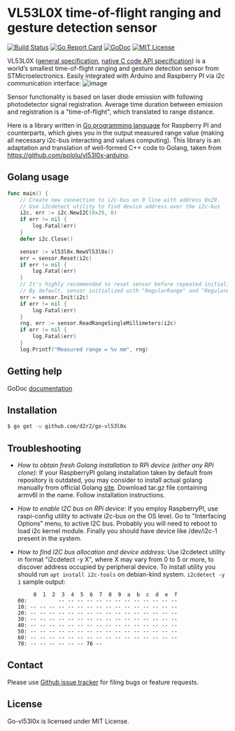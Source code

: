 VL53L0X time-of-flight ranging and gesture detection sensor
===========================================================

[![Build Status](https://travis-ci.org/d2r2/go-vl53l0x.svg?branch=master)](https://travis-ci.org/d2r2/go-vl53l0x)
[![Go Report Card](https://goreportcard.com/badge/github.com/d2r2/go-vl53l0x)](https://goreportcard.com/report/github.com/d2r2/go-vl53l0x)
[![GoDoc](https://godoc.org/github.com/d2r2/go-vl53l0x?status.svg)](https://godoc.org/github.com/d2r2/go-vl53l0x)
[![MIT License](http://img.shields.io/badge/License-MIT-yellow.svg)](./LICENSE)

VL53L0X ([general specification](https://raw.github.com/d2r2/go-vl53l0x/master/docs/vl53l0x.pdf), [native C code API specification](https://raw.github.com/d2r2/go-vl53l0x/master/docs/en.DM00279088.pdf)) is a world’s smallest time-of-flight ranging and gesture detection sensor from STMicroelectronics. Easily integrated with Arduino and Raspberry PI via i2c communication interface:
![image](https://raw.github.com/d2r2/go-vl53l0x/master/docs/SHT3X.jpg)

Sensor functionality is based on laser diode emission with following photodetector signal registration. Average time duration between emission and registration is a "time-of-flight", which translated to range distance.

Here is a library written in [Go programming language](https://golang.org/) for Raspberry PI and counterparts, which gives you in the output measured range value (making all necessary i2c-bus interacting and values computing). This library is an adaptation and translation of well-formed C++ code to Golang, taken from https://github.com/pololu/vl53l0x-arduino.


Golang usage
------------

```go
func main() {
    // Create new connection to i2c-bus on 0 line with address 0x29.
    // Use i2cdetect utility to find device address over the i2c-bus
    i2c, err := i2c.NewI2C(0x29, 0)
    if err != nil {
        log.Fatal(err)
    }
    defer i2c.Close()

    sensor := vl53l0x.NewVl53l0x()
    err = sensor.Reset(i2c)
    if err != nil {
        log.Fatal(err)
    }
    // It's highly recommended to reset sensor before repeated initialization.
    // By default, sensor initialized with "RegularRange" and "RegularAccuracy" parameters.
    err = sensor.Init(i2c)
    if err != nil {
        log.Fatal(err)
    }
    rng, err := sensor.ReadRangeSingleMillimeters(i2c)
    if err != nil {
        log.Fatal(err)
    }
    log.Printf("Measured range = %v mm", rng)
```


Getting help
------------

GoDoc [documentation](http://godoc.org/github.com/d2r2/go-vl53l0x)


Installation
------------

```bash
$ go get -u github.com/d2r2/go-vl53l0x
```


Troubleshooting
---------------

- *How to obtain fresh Golang installation to RPi device (either any RPi clone):*
If your RaspberryPI golang installation taken by default from repository is outdated, you may consider
to install actual golang manually from official Golang [site](https://golang.org/dl/). Download
tar.gz file containing armv6l in the name. Follow installation instructions.

- *How to enable I2C bus on RPi device:*
If you employ RaspberryPI, use raspi-config utility to activate i2c-bus on the OS level.
Go to "Interfacing Options" menu, to active I2C bus.
Probably you will need to reboot to load i2c kernel module.
Finally you should have device like /dev/i2c-1 present in the system.

- *How to find I2C bus allocation and device address:*
Use i2cdetect utility in format "i2cdetect -y X", where X may vary from 0 to 5 or more,
to discover address occupied by peripheral device. To install utility you should run
`apt install i2c-tools` on debian-kind system. `i2cdetect -y 1` sample output:
    ```
         0  1  2  3  4  5  6  7  8  9  a  b  c  d  e  f
    00:          -- -- -- -- -- -- -- -- -- -- -- -- --
    10: -- -- -- -- -- -- -- -- -- -- -- -- -- -- -- --
    20: -- -- -- -- -- -- -- -- -- -- -- -- -- -- -- --
    30: -- -- -- -- -- -- -- -- -- -- -- -- -- -- -- --
    40: -- -- -- -- -- -- -- -- -- -- -- -- -- -- -- --
    50: -- -- -- -- -- -- -- -- -- -- -- -- -- -- -- --
    60: -- -- -- -- -- -- -- -- -- -- -- -- -- -- -- --
    70: -- -- -- -- -- -- 76 --    
    ```


Contact
-------

Please use [Github issue tracker](https://github.com/d2r2/go-vl53l0x/issues) for filing bugs or feature requests.


License
-------

Go-vl53l0x is licensed under MIT License.
